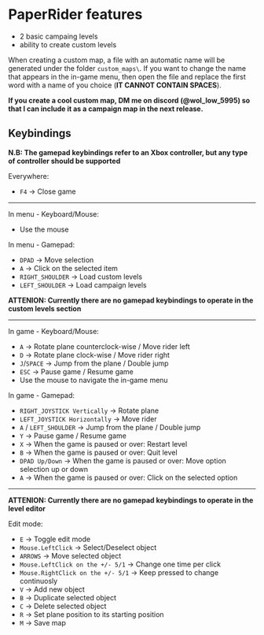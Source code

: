 # PaperRider features
- 2 basic campaing levels
- ability to create custom levels

When creating a custom map, a file with an automatic name will be generated under the folder `custom_maps\`.
If you want to change the name that appears in the in-game menu, then open the file and replace the first word with a name of you choice (**IT CANNOT CONTAIN SPACES**).

**If you create a cool custom map, DM me on discord (@wol_low_5995) so that I can include it as a campaign map in the next release.**

## Keybindings

**N.B: The gamepad keybindings refer to an Xbox controller, but any type of controller should be supported**

Everywhere:
- `F4` -> Close game

---

In menu - Keyboard/Mouse:
- Use the mouse

In menu - Gamepad:
- `DPAD` -> Move selection
- `A` -> Click on the selected item
- `RIGHT_SHOULDER` -> Load custom levels
- `LEFT_SHOULDER` -> Load campaign levels

**ATTENION: Currently there are no gamepad keybindings to operate in the custom levels section**

---

In game - Keyboard/Mouse:
- `A` -> Rotate plane counterclock-wise / Move rider left
- `D` -> Rotate plane clock-wise / Move rider right
- `J`/`SPACE` -> Jump from the plane / Double jump
- `ESC` -> Pause game / Resume game
- Use the mouse to navigate the in-game menu

In game - Gamepad:
- `RIGHT_JOYSTICK Vertically` -> Rotate plane
- `LEFT_JOYSTICK Horizontally` -> Move rider
- `A` / `LEFT_SHOULDER` -> Jump from the plane / Double jump
- `Y` -> Pause game / Resume game
- `X` -> When the game is paused or over: Restart level
- `B` -> When the game is paused or over: Quit level
- `DPAD Up/Down` -> When the game is paused or over: Move option selection up or down
- `A` -> When the game is paused or over: Click on the selected option

---

**ATTENION: Currently there are no gamepad keybindings to operate in the level editor**

Edit mode:
- `E` -> Toggle edit mode
- `Mouse.LeftClick` -> Select/Deselect object
- `ARROWS` -> Move selected object
- `Mouse.LeftClick on the +/- 5/1` -> Change one time per click
- `Mouse.RightClick on the +/- 5/1` -> Keep pressed to change continuosly
- `V` -> Add new object
- `B` -> Duplicate selected object
- `C` -> Delete selected object
- `R` -> Set plane position to its starting position
- `M` -> Save map
